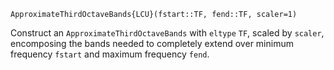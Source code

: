 ```
ApproximateThirdOctaveBands{LCU}(fstart::TF, fend::TF, scaler=1)
```

Construct an `ApproximateThirdOctaveBands` with `eltype` `TF`, scaled by `scaler`, encomposing the bands needed to completely extend over minimum frequency `fstart` and maximum frequency `fend`.

